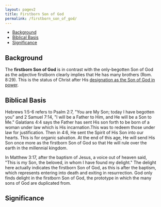 ```yaml
---
layout: pagev2
title: Firstborn Son of God
permalink: /firstborn_son_of_god/
---
```

- [Background](#background)
- [Biblical Basis](#biblical-basis)
- [Significance](#significance)

## Background

The **firstborn Son of God** is in contrast with the only-begotten Son of God as the adjective firstborn clearly implies that He has many brothers (Rom. 8:29). This is the status of Christ after His [designation as the Son of God in power](../christ_designation).

## Biblical Basis

Hebrews 1:5-6 refers to Psalm 2:7, "You are My Son; today I have begotten you" and 2 Samuel 7:14, "I will be a Father to Him, and He will be a Son to Me." 
Galatians 4:4 says the Father has sent His son forth to be born of a woman under law which is His incarnation.This was to redeem those under law for justification. Then in 4:6, He sent the Spirit of His Son into our hearts. This is for organic salvation. At the end of this age, He will send His Son once more as the firstborn Son of God so that He will rule over the earth in the millennial kingdom.

In Matthew 3:17, after the baptism of Jesus, a voice out of heaven said, "This is my Son, the beloved, in whom I have found my delight." The delight here actually indicates the firstborn Son of God, as this is after the baptism, which represents entering into death and exiting in resurrection. God only finds delight in the firstborn Son of God, the prototype in which the many sons of God are duplicated from. 

## Significance

